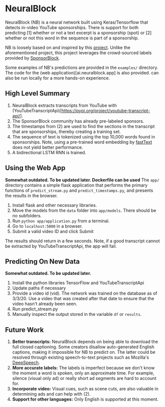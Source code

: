 # NeuralBlock
NeuralBlock (NB) is a neural network built using Keras/Tensorflow that detects in-video YouTube sponsorships. There is support for both predicting [1] whether or not a text excerpt is a sponsorship (spot) or [2] whether or not this word in the sequence is part of a sponsorship.

NB is loosely based on and inspired by this [project](https://github.com/Sponsoff/sponsorship_remover). Unlike the aforementioned project, this project leverages the crowd-sourced labels provided by [SponsorBlock](https://github.com/ajayyy/SponsorBlock).

Some examples of NB's predictions are provided in the `examples/` directory. The code for the (web application)[ai.neuralblock.app] is also provided. can also be run locally for a more hands-on experience.

## High Level Summary
1. NeuralBlock extracts transcripts from YouTube with (YouTubeTranscriptApi)[https://pypi.org/project/youtube-transcript-api/].
2. The SponsorBlock community has already pre-labeled sponsors.
3. The timestamps from (2) are used to find the sections in the transcript that are sponsorships, thereby creating a training set.
4. The sequence of text is tokenized using the top 10,000 words found in sponsorships. Note, using a pre-trained word embedding by [fastText](https://fasttext.cc/) does not yield better performance.
5. A bidirectional LSTM RNN is trained.

## Using the Web App
**Somewhat outdated. To be updated later. Dockerfile can be used**
The `app/` directory contains a simple flask application that performs the primary functions of `predict_stream.py` and `predict_timestamps.py`, and presents the results in the browser.

1. Install flask and other necessary libraries.
2. Move the models from the `data` folder into `app/models`. There should be no subfolders.
3. Run `python app/application.py` from a terminal.
4. Go to `localhost:5000` in a browser.
5. Submit a valid video ID and click Submit

The results should return in a few seconds. Note, if a good transcript cannot be extracted by YouTubeTranscriptApi, the app will fail.

## Predicting On New Data
**Somewhat outdated. To be updated later.**
1. Install the python libraries TensorFlow and YouTubeTranscriptApi
2. Update paths if necessary
3. Provide a video id (vid). The network was trained on the database as of 3/3/20. Use a video that was created after that date to ensure that the video hasn't already been seen.
4. Run predict_stream.py
5. Manually inspect the output stored in the variable `df` or `results`.

## Future Work
1. **Better transcripts:** NeuralBlock depends on being able to download the full closed captioning. Some creators disallow auto-generated English captions, making it impossible for NB to predict on. The latter could be resolved through existing speech-to-text projects such as Mozilla's [DeepSpeech](https://github.com/mozilla/DeepSpeech).
2. **More accurate labels:** The labels is imperfect because we don't know the moment a word is spoken, only an approximate time. For example, silence (visual only ad) or really short ad segments are hard to account for.
3. **Incorporate video:** Visual cues, such as scene cuts, are also valuable in determining ads and can help with (2).
4. **Support for other languages:** Only English is supported at this moment.
